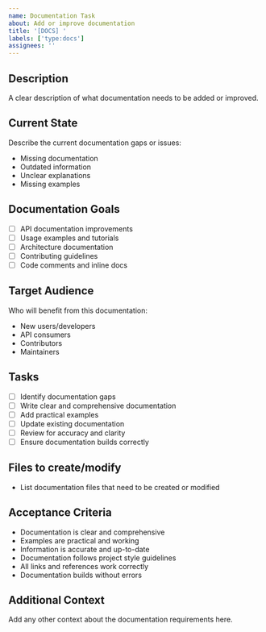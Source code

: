 ```yaml
---
name: Documentation Task
about: Add or improve documentation
title: '[DOCS] '
labels: ['type:docs']
assignees: ''
---
```


## Description
A clear description of what documentation needs to be added or improved.

## Current State
Describe the current documentation gaps or issues:
- Missing documentation
- Outdated information
- Unclear explanations
- Missing examples

## Documentation Goals
- [ ] API documentation improvements
- [ ] Usage examples and tutorials
- [ ] Architecture documentation
- [ ] Contributing guidelines
- [ ] Code comments and inline docs

## Target Audience
Who will benefit from this documentation:
- New users/developers
- API consumers
- Contributors
- Maintainers

## Tasks
- [ ] Identify documentation gaps
- [ ] Write clear and comprehensive documentation
- [ ] Add practical examples
- [ ] Update existing documentation
- [ ] Review for accuracy and clarity
- [ ] Ensure documentation builds correctly

## Files to create/modify
- List documentation files that need to be created or modified

## Acceptance Criteria
- Documentation is clear and comprehensive
- Examples are practical and working
- Information is accurate and up-to-date
- Documentation follows project style guidelines
- All links and references work correctly
- Documentation builds without errors

## Additional Context
Add any other context about the documentation requirements here.
